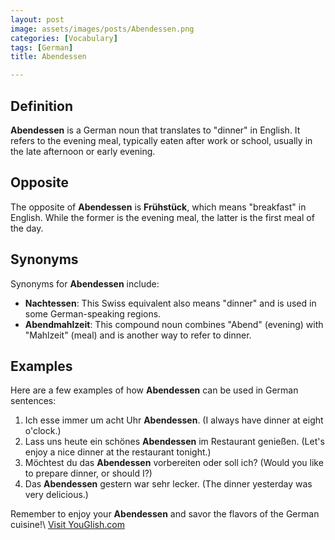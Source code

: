 ```yaml
---
layout: post
image: assets/images/posts/Abendessen.png
categories: [Vocabulary]
tags: [German]
title: Abendessen

---
```


## Definition

**Abendessen** is a German noun that translates to "dinner" in English. It refers to the evening meal, typically eaten after work or school, usually in the late afternoon or early evening.

## Opposite

The opposite of **Abendessen** is **Frühstück**, which means "breakfast" in English. While the former is the evening meal, the latter is the first meal of the day.

## Synonyms

Synonyms for **Abendessen** include:

- **Nachtessen**: This Swiss equivalent also means "dinner" and is used in some German-speaking regions.
- **Abendmahlzeit**: This compound noun combines "Abend" (evening) with "Mahlzeit" (meal) and is another way to refer to dinner.

## Examples

Here are a few examples of how **Abendessen** can be used in German sentences:

1. Ich esse immer um acht Uhr **Abendessen**. (I always have dinner at eight o'clock.)
2. Lass uns heute ein schönes **Abendessen** im Restaurant genießen. (Let's enjoy a nice dinner at the restaurant tonight.)
3. Möchtest du das **Abendessen** vorbereiten oder soll ich? (Would you like to prepare dinner, or should I?)
4. Das **Abendessen** gestern war sehr lecker. (The dinner yesterday was very delicious.)

Remember to enjoy your **Abendessen** and savor the flavors of the German cuisine!\ <a id="yg-widget-0" class="youglish-widget" data-query="Abendessen" data-lang="german" data-components="8412" data-auto-start="0" data-bkg-color="theme_light" data-title="How%20to%20pronounce%20Abendessen%20in%20German"  rel="nofollow" href="https://youglish.com">Visit YouGlish.com</a><script async src="https://youglish.com/public/emb/widget.js" charset="utf-8"></script>